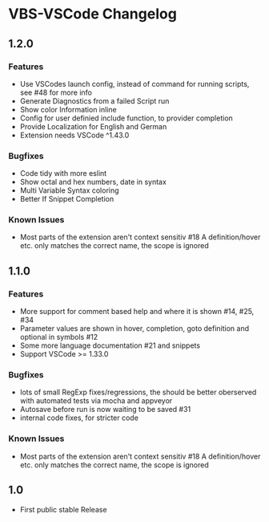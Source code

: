 # VBS-VSCode Changelog

## 1.2.0
### Features
- Use VSCodes launch config, instead of command for running scripts, see #48 for more info
- Generate Diagnostics from a failed Script run
- Show color Information inline
- Config for user definied include function, to provider completion
- Provide Localization for English and German
- Extension needs VSCode ^1.43.0

### Bugfixes
- Code tidy with more eslint
- Show octal and hex numbers, date in syntax
- Multi Variable Syntax coloring
- Better If Snippet Completion

### Known Issues
- Most parts of the extension aren't context sensitiv #18
  A definition/hover etc. only matches the correct name, the scope is ignored


## 1.1.0
### Features
- More support for comment based help and where it is shown #14, #25, #34
- Parameter values are shown in hover, completion,  goto definition and optional in symbols #12
- Some more language documentation #21 and snippets
- Support VSCode >= 1.33.0

### Bugfixes
- lots of small RegExp fixes/regressions, the should be better oberserved with automated tests via mocha and appveyor
- Autosave before run is now waiting to be saved #31
- internal code fixes, for stricter code

### Known Issues
- Most parts of the extension aren't context sensitiv #18
  A definition/hover etc. only matches the correct name, the scope is ignored

## 1.0
- First public stable Release